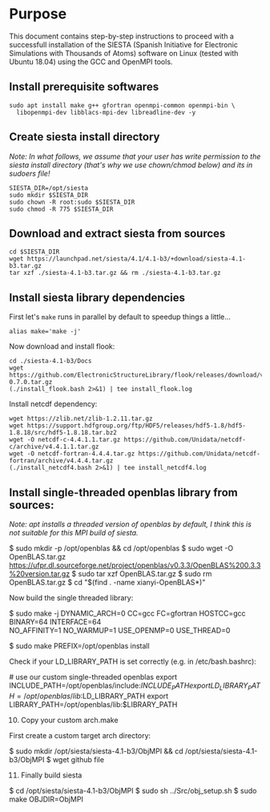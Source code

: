 # Purpose 

This document contains step-by-step instructions to proceed with a successfull installation of the SIESTA (Spanish Initiative for Electronic Simulations with Thousands of Atoms) software on Linux (tested with Ubuntu 18.04) using the GCC and OpenMPI tools. 

## Install prerequisite softwares

```
sudo apt install make g++ gfortran openmpi-common openmpi-bin \
  libopenmpi-dev libblacs-mpi-dev libreadline-dev -y
```

## Create siesta install directory

*Note: In what follows, we assume that your user has write permission to the siesta install directory (that's why we use chown/chmod below) and its in sudoers file!*

```
SIESTA_DIR=/opt/siesta
sudo mkdir $SIESTA_DIR
sudo chown -R root:sudo $SIESTA_DIR
sudo chmod -R 775 $SIESTA_DIR
```

## Download and extract siesta from sources

```
cd $SIESTA_DIR
wget https://launchpad.net/siesta/4.1/4.1-b3/+download/siesta-4.1-b3.tar.gz
tar xzf ./siesta-4.1-b3.tar.gz && rm ./siesta-4.1-b3.tar.gz
```

## Install siesta library dependencies

First let's `make` runs in parallel by default to speedup things a little... 

```
alias make='make -j'
```

Now download and install flook:

```
cd ./siesta-4.1-b3/Docs
wget https://github.com/ElectronicStructureLibrary/flook/releases/download/v0.7.0/flook-0.7.0.tar.gz
(./install_flook.bash 2>&1) | tee install_flook.log
```

Install netcdf dependency:

```
wget https://zlib.net/zlib-1.2.11.tar.gz
wget https://support.hdfgroup.org/ftp/HDF5/releases/hdf5-1.8/hdf5-1.8.18/src/hdf5-1.8.18.tar.bz2
wget -O netcdf-c-4.4.1.1.tar.gz https://github.com/Unidata/netcdf-c/archive/v4.4.1.1.tar.gz
wget -O netcdf-fortran-4.4.4.tar.gz https://github.com/Unidata/netcdf-fortran/archive/v4.4.4.tar.gz
(./install_netcdf4.bash 2>&1) | tee install_netcdf4.log
```

## Install single-threaded openblas library from sources:

*Note: apt installs a threaded version of openblas by default, I think this is not suitable for this MPI build of siesta.*

$ sudo mkdir -p /opt/openblas && cd /opt/openblas
$ sudo wget -O OpenBLAS.tar.gz https://ufpr.dl.sourceforge.net/project/openblas/v0.3.3/OpenBLAS%200.3.3%20version.tar.gz
$ sudo tar xzf OpenBLAS.tar.gz
$ sudo rm OpenBLAS.tar.gz
$ cd "$(find . -name xianyi-OpenBLAS*)"

Now build the single threaded library:

$ sudo make -j DYNAMIC_ARCH=0 CC=gcc FC=gfortran HOSTCC=gcc BINARY=64 INTERFACE=64 \
  NO_AFFINITY=1 NO_WARMUP=1 USE_OPENMP=0 USE_THREAD=0

$ sudo make PREFIX=/opt/openblas install

Check if your LD_LIBRARY_PATH is set correctly (e.g. in /etc/bash.bashrc):

\# use our custom single-threaded openblas
export INCLUDE_PATH=/opt/openblas/include:$INCLUDE_PATH
export LD_LIBRARY_PATH=/opt/openblas/lib:$LD_LIBRARY_PATH
export LIBRARY_PATH=/opt/openblas/lib:$LIBRARY_PATH

10. Copy your custom arch.make

First create a custom target arch directory:

$ sudo mkdir /opt/siesta/siesta-4.1-b3/ObjMPI && cd /opt/siesta/siesta-4.1-b3/ObjMPI
$ wget github file

11. Finally build siesta

$ cd /opt/siesta/siesta-4.1-b3/ObjMPI
$ sudo sh ../Src/obj_setup.sh
$ sudo make OBJDIR=ObjMPI

